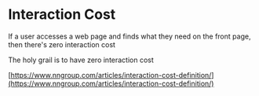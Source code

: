 # Interaction Cost
If a user accesses a web page and finds what they need on the front page, then there's zero interaction cost

The holy grail is to have zero interaction cost

[https://www.nngroup.com/articles/interaction-cost-definition/](https://www.nngroup.com/articles/interaction-cost-definition/)
